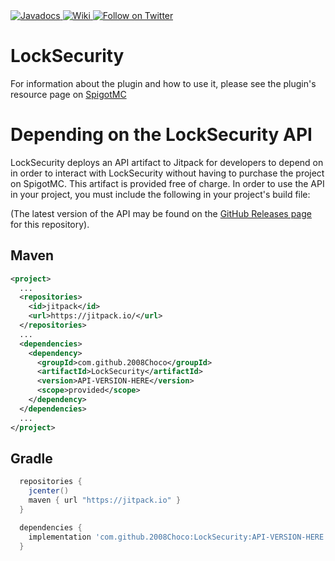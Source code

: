 <a href="http://choco.wtf/javadocs/locksecurity" alt="Javadocs">
    <img src="https://img.shields.io/badge/Javadocs-Regularly_updated-brightgreen" alt="Javadocs"/>
</a>
<a href="https://github.com/2008Choco/LockSecurity/wiki/" alt="Wiki">
    <img src="https://img.shields.io/static/v1?label=Plugin%20Wiki&message=Hosted%20by%20GitHub&color=3B3B3B&logo=github" alt="Wiki"/>
</a>
<a href="https://twitter.com/intent/follow?screen_name=2008Choco_" alt="Follow on Twitter">
    <img src="https://img.shields.io/twitter/follow/2008Choco_?style=social&logo=twitter" alt="Follow on Twitter">
</a>

# LockSecurity

For information about the plugin and how to use it, please see the plugin's resource page on [SpigotMC](https://www.spigotmc.org/resources/locksecurity.81282/)

# Depending on the LockSecurity API
LockSecurity deploys an API artifact to Jitpack for developers to depend on in order to interact with LockSecurity without having to purchase the project on SpigotMC. This artifact is provided free of charge. In order to use the API in your project, you must include the following in your project's build file:

(The latest version of the API may be found on the [GitHub Releases page](https://github.com/2008Choco/LockSecurity/releases/) for this repository).

## Maven
```xml
<project>
  ...
  <repositories>
    <id>jitpack</id>
    <url>https://jitpack.io/</url>
  </repositories>
  ...
  <dependencies>
    <dependency>
      <groupId>com.github.2008Choco</groupId>
      <artifactId>LockSecurity</artifactId>
      <version>API-VERSION-HERE</version>
      <scope>provided</scope>
    </dependency>
  </dependencies>
  ...
</project>
```

## Gradle
```groovy
  repositories {
    jcenter()
    maven { url "https://jitpack.io" }
  }

  dependencies {
    implementation 'com.github.2008Choco:LockSecurity:API-VERSION-HERE'
  }
```
